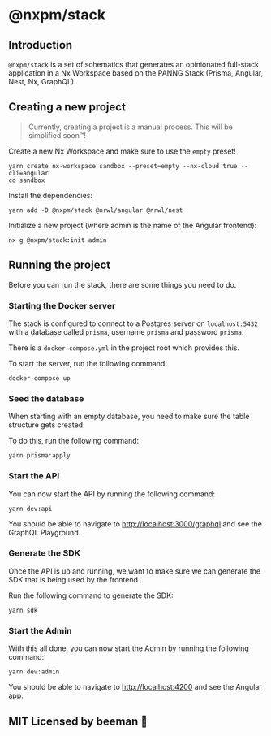 # @nxpm/stack

## Introduction

`@nxpm/stack` is a set of schematics that generates an opinionated full-stack application in a Nx Workspace based on the PANNG Stack (Prisma, Angular, Nest, Nx, GraphQL).

## Creating a new project

> Currently, creating a project is a manual process. This will be simplified soon™!️

Create a new Nx Workspace and make sure to use the `empty` preset!

```shell script
yarn create nx-workspace sandbox --preset=empty --nx-cloud true --cli=angular
cd sandbox
```

Install the dependencies:

```shell script
yarn add -D @nxpm/stack @nrwl/angular @nrwl/nest
```

Initialize a new project (where admin is the name of the Angular frontend):

```shell script
nx g @nxpm/stack:init admin
```

## Running the project

Before you can run the stack, there are some things you need to do.

### Starting the Docker server

The stack is configured to connect to a Postgres server on `localhost:5432` with a database called `prisma`, username `prisma` and password `prisma`.

There is a `docker-compose.yml` in the project root which provides this.

To start the server, run the following command:

```shell script
docker-compose up
```

### Seed the database

When starting with an empty database, you need to make sure the table structure gets created.

To do this, run the following command:

```shell script
yarn prisma:apply
```

### Start the API

You can now start the API by running the following command:

```shell script
yarn dev:api
```

You should be able to navigate to [http://localhost:3000/graphql](http://localhost:3000/graphql) and see the GraphQL Playground.

### Generate the SDK

Once the API is up and running, we want to make sure we can generate the SDK that is being used by the frontend.

Run the following command to generate the SDK:

```shell script
yarn sdk
```

### Start the Admin

With this all done, you can now start the Admin by running the following command:

```shell script
yarn dev:admin
```

You should be able to navigate to [http://localhost:4200](http://localhost:4200) and see the Angular app.

## MIT Licensed by beeman 🐝
